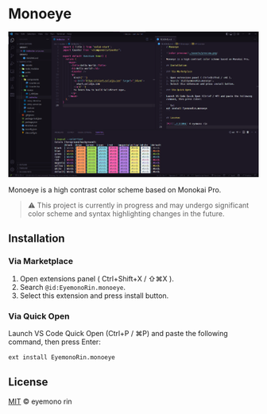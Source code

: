 # Monoeye

![color preview](./assets/preview.png)

Monoeye is a high contrast color scheme based on Monokai Pro.

> :warning: This project is currently in progress and may undergo significant color scheme and syntax highlighting changes in the future.

## Installation

### Via Marketplace

1. Open extensions panel ( Ctrl+Shift+X / ⇧⌘X ).
2. Search `@id:EyemonoRin.monoeye`.
3. Select this extension and press install button.

### Via Quick Open

Launch VS Code Quick Open (Ctrl+P / ⌘P) and paste the following command, then press Enter:

```txt
ext install EyemonoRin.monoeye
```

## License

[MIT](./LICENSE) © eyemono rin
